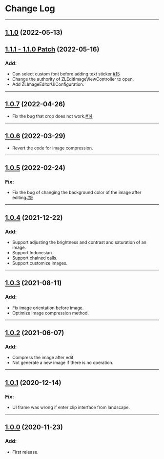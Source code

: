 # Change Log

-----

## [1.1.0](https://github.com/longitachi/ZLImageEditor/releases/tag/1.1.0) (2022-05-13)
## [1.1.1 - 1.1.0 Patch](https://github.com/longitachi/ZLImageEditor/releases/tag/1.1.1) (2022-05-16)
### Add:
* Can select custom font before adding text sticker.[#15](https://github.com/longitachi/ZLImageEditor/pull/15)
* Change the authority of ZLEditImageViewController to open.
* Add ZLImageEditorUIConfiguration.

-----

## [1.0.7](https://github.com/longitachi/ZLImageEditor/releases/tag/1.0.5) (2022-04-26)
* Fix the bug that crop does not work.[#14](https://github.com/longitachi/ZLImageEditor/issues/14)

-----

## [1.0.6](https://github.com/longitachi/ZLImageEditor/releases/tag/1.0.5) (2022-03-29)
* Revert the code for image compression.

-----

## [1.0.5](https://github.com/longitachi/ZLImageEditor/releases/tag/1.0.5) (2022-02-24)
### Fix:
* Fix the bug of changing the background color of the image after editing.[#9](https://github.com/longitachi/ZLImageEditor/issues/9)

-----

## [1.0.4](https://github.com/longitachi/ZLImageEditor/releases/tag/1.0.4) (2021-12-22)
### Add:
* Support adjusting the brightness and contrast and saturation of an image.
* Support Indonesian.
* Support chained calls.
* Support customize images.

-----
## [1.0.3](https://github.com/longitachi/ZLImageEditor/releases/tag/1.0.3) (2021-08-11)
### Add:
* Fix image orientation before image.
* Optimize image compression method.

-----
## [1.0.2](https://github.com/longitachi/ZLImageEditor/releases/tag/1.0.2) (2021-06-07)
### Add:
* Compress the image after edit.
* Not generate a new image if there is no operation.

-----
## [1.0.1](https://github.com/longitachi/ZLImageEditor/releases/tag/1.0.1) (2020-12-14)
### Fix:
* UI frame was wrong if enter clip interface from landscape.

-----
## [1.0.0](https://github.com/longitachi/ZLImageEditor/releases/tag/1.0.0) (2020-11-23)
### Add:
* First release.
